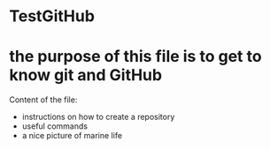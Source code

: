 # TestGitHub

# the purpose of this file is to get to know git and GitHub

Content of the file:
- instructions on how to create a repository
- useful commands
- a nice picture of marine life
